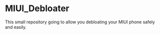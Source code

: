 # MIUI_Debloater
This small repository going to allow you debloating your MIUI phone safely and easily.
